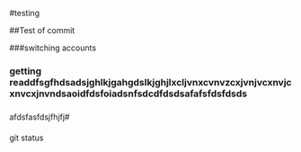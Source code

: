 #testing

##Test of commit

###switching accounts
### getting readdfsgfhdsadsjghlkjgahgdslkjghjlxcljvnxcvnvzcxjvnjvcxnvjcxnvcxjnvndsaoidfdsfoiadsnfsdcdfdsdsafafsfdsfdsds
#####



afdsfasfdsjfhjfj#


####

git status
